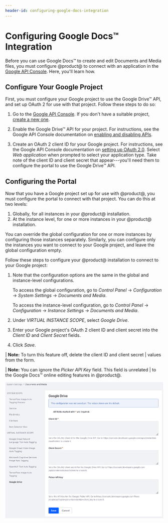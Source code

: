 ```yaml
---
header-id: configuring-google-docs-integration
---
```


# Configuring Google Docs™ Integration

Before you can use Google Docs&trade; to create and edit Documents and Media 
files, you must configure @product@ to connect with an application in the 
[Google API Console](https://console.developers.google.com). 
Here, you'll learn how. 

## Configure Your Google Project

First, you must configure your Google project to use the Google Drive&trade; 
API, and set up OAuth 2 for use with that project. Follow these steps to do so: 

1.  Go to the
    [Google API Console](https://console.developers.google.com). 
    If you don't have a suitable project, 
    [create a new one](https://support.google.com/googleapi/answer/6251787?hl=en&ref_topic=7014522). 

2.  Enable the Google Drive&trade; API for your project. For instructions, see 
    the Google API Console documentation on 
    [enabling and disabling APIs](https://support.google.com/googleapi/answer/6158841). 

3.  Create an OAuth 2 client ID for your Google project. For instructions, see 
    the Google API Console documentation on 
    [setting up OAuth 2.0](https://support.google.com/googleapi/answer/6158849). 
    Select *Web application* when prompted to select your application type. Take 
    note of the client ID and client secret that appear---you'll need them to 
    configure the portal to use the Google Drive&trade; API. 

## Configuring the Portal

Now that you have a Google project set up for use with @product@, you must 
configure the portal to connect with that project. You can do this at two 
levels: 

1.  Globally, for all instances in your @product@ installation.
2.  At the instance level, for one or more instances in your @product@ 
    installation. 

You can override the global configuration for one or more instances by 
configuring those instances separately. Similarly, you can configure only the 
instances you want to connect to your Google project, and leave the global 
configuration empty. 

Follow these steps to configure your @product@ installation to connect to your 
Google project: 

1.  Note that the configuration options are the same in the global and 
    instance-level configurations. 

    To access the global configuration, go to *Control Panel* &rarr; 
    *Configuration* &rarr; *System Settings* &rarr; *Documents and Media*. 

    To access the instance-level configuration, go to *Control Panel* &rarr; 
    *Configuration* &rarr; *Instance Settings* &rarr; *Documents and Media*. 

2.  Under *VIRTUAL INSTANCE SCOPE*, select *Google Drive*. 

3.  Enter your Google project's OAuth 2 client ID and client secret into the 
    *Client ID* and *Client Secret* fields. 

4.  Click *Save*. 

| **Note:** To turn this feature off, delete the client ID and client secret 
| values from the form. 

| **Note:** You can ignore the *Picker API Key* field. This field is unrelated 
| to the Google Docs&trade; online editing features in @product@. 

![Figure 1: Enter your Google project's OAuth 2 client ID and client secret.](../../../../images/google-drive-system-settings.png)
